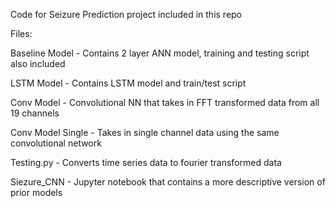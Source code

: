 Code for Seizure Prediction project included in this repo

Files:

Baseline Model - Contains 2 layer ANN model, training and testing script also included

LSTM Model - Contains LSTM model and train/test script

Conv Model - Convolutional NN that takes in FFT transformed data from all 19 channels

Conv Model Single - Takes in single channel data using the same convolutional network

Testing.py - Converts time series data to fourier transformed data

Siezure_CNN - Jupyter notebook that contains a more descriptive version of prior models
